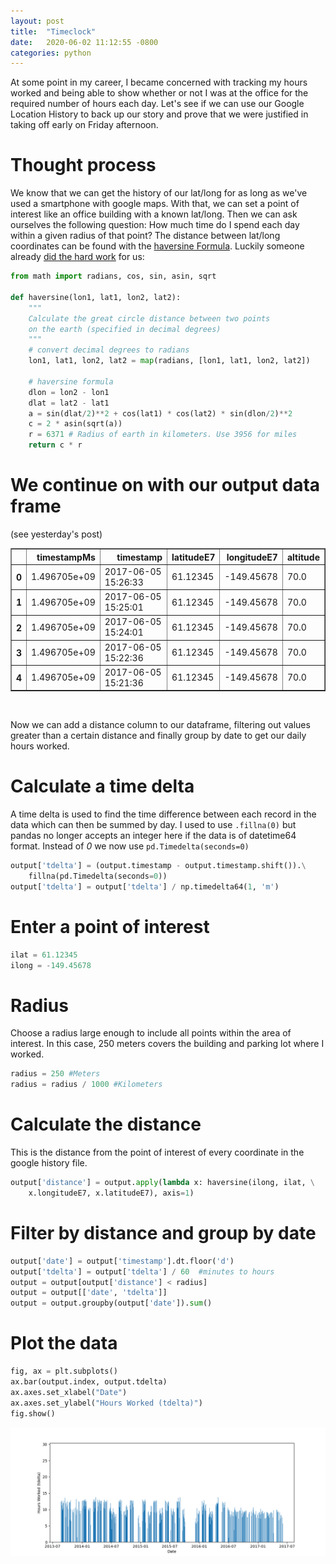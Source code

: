 ```yaml
---
layout: post
title:  "Timeclock"
date:   2020-06-02 11:12:55 -0800
categories: python
---
```


At some point in my career, I became concerned with tracking my hours worked and being able to show whether or not I was at the office for the required number of hours each day.  Let's see if we can use our Google Location History to back up our story and prove that we were justified in taking off early on Friday afternoon.

# Thought process

We know that we can get the history of our lat/long for as long as we've used a smartphone with google maps.  With that, we can set a point of interest like an office building with a known lat/long.  Then we can ask ourselves the following question: How much time do I spend each day within a given radius of that point?  The distance between lat/long coordinates can be found with the [haversine Formula](https://en.wikipedia.org/wiki/Haversine_formula).  Luckily someone already [did the hard work](https://stackoverflow.com/questions/4913349/haversine-formula-in-python-bearing-and-distance-between-two-gps-points) for us:

```python
from math import radians, cos, sin, asin, sqrt

def haversine(lon1, lat1, lon2, lat2):
    """
    Calculate the great circle distance between two points 
    on the earth (specified in decimal degrees)
    """
    # convert decimal degrees to radians 
    lon1, lat1, lon2, lat2 = map(radians, [lon1, lat1, lon2, lat2])

    # haversine formula 
    dlon = lon2 - lon1 
    dlat = lat2 - lat1 
    a = sin(dlat/2)**2 + cos(lat1) * cos(lat2) * sin(dlon/2)**2
    c = 2 * asin(sqrt(a)) 
    r = 6371 # Radius of earth in kilometers. Use 3956 for miles
    return c * r
```
# We continue on with our output data frame
(see yesterday's post)

<div>
<style scoped>
    .dataframe tbody tr th:only-of-type {
        vertical-align: middle;
    }

    .dataframe tbody tr th {
        vertical-align: top;
    }

    .dataframe thead th {
        text-align: right;
    }
</style>
<table border="1" class="dataframe">
  <thead>
    <tr style="text-align: right;">
      <th></th>
      <th>timestampMs</th>
      <th>timestamp</th>
      <th>latitudeE7</th>
      <th>longitudeE7</th>
      <th>altitude</th>
    </tr>
  </thead>
  <tbody>
    <tr>
      <th>0</th>
      <td>1.496705e+09</td>
      <td>2017-06-05 15:26:33</td>
      <td>61.12345</td>
      <td>-149.45678</td>
      <td>70.0</td>
    </tr>
    <tr>
      <th>1</th>
      <td>1.496705e+09</td>
      <td>2017-06-05 15:25:01</td>
      <td>61.12345</td>
      <td>-149.45678</td>
      <td>70.0</td>
    </tr>
    <tr>
      <th>2</th>
      <td>1.496705e+09</td>
      <td>2017-06-05 15:24:01</td>
      <td>61.12345</td>
      <td>-149.45678</td>
      <td>70.0</td>
    </tr>
    <tr>
      <th>3</th>
      <td>1.496705e+09</td>
      <td>2017-06-05 15:22:36</td>
      <td>61.12345</td>
      <td>-149.45678</td>
      <td>70.0</td>
    </tr>
    <tr>
      <th>4</th>
      <td>1.496705e+09</td>
      <td>2017-06-05 15:21:36</td>
      <td>61.12345</td>
      <td>-149.45678</td>
      <td>70.0</td>
    </tr>
  </tbody>
</table>
</div>


<br>


Now we can add a distance column to our dataframe, filtering out values greater than a certain distance and finally group by date to get our daily hours worked.

# Calculate a time delta
A time delta is used to find the time difference between each record in the data which can then be summed by day.  I used to use `.fillna(0)` but pandas no longer accepts an integer here if the data is of datetime64 format.  Instead of *0* we now use `pd.Timedelta(seconds=0)`
```python
output['tdelta'] = (output.timestamp - output.timestamp.shift()).\
    fillna(pd.Timedelta(seconds=0))
output['tdelta'] = output['tdelta'] / np.timedelta64(1, 'm')
```

# Enter a point of interest

```python
ilat = 61.12345
ilong = -149.45678
```

# Radius
Choose a radius large enough to include all points within the area of interest.  In this case, 250 meters covers the building and parking lot where I worked.
```python
radius = 250 #Meters
radius = radius / 1000 #Kilometers
```

# Calculate the distance
This is the distance from the point of interest of every coordinate in the google history file.
```python
output['distance'] = output.apply(lambda x: haversine(ilong, ilat, \
    x.longitudeE7, x.latitudeE7), axis=1)
```

# Filter by distance and group by date
```python
output['date'] = output['timestamp'].dt.floor('d')
output['tdelta'] = output['tdelta'] / 60  #minutes to hours
output = output[output['distance'] < radius]
output = output[['date', 'tdelta']]
output = output.groupby(output['date']).sum()
```

# Plot the data

```python
fig, ax = plt.subplots()
ax.bar(output.index, output.tdelta)
ax.axes.set_xlabel("Date")
ax.axes.set_ylabel("Hours Worked (tdelta)")
fig.show()
```

![Plot](/assets/2020-06-02-plot.png)